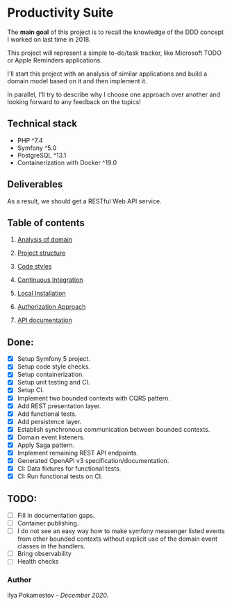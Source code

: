 # Productivity Suite

The **main goal** of this project is to recall the knowledge of the DDD concept I worked on last time in 2018.

This project will represent a simple to-do/task tracker, like Microsoft TODO or Apple Reminders applications.

I'll start this project with an analysis of similar applications and build a domain model based on it and then implement it.

In parallel, I'll try to describe why I choose one approach over another and looking forward to any feedback on the topics! 

## Technical stack

- PHP ^7.4
- Symfony ^5.0
- PostgreSQL ^13.1
- Containerization with Docker ^19.0

## Deliverables

As a result, we should get a RESTful Web API service.

## Table of contents

1) [Analysis of domain](./docs/001-analysis-of-tasks-applications.md)
2) [Project structure](./docs/002-project-structure.md)
3) [Code styles](./docs/003-code-style.md)
4) [Continuous Integration](./docs/004-ci.md)
5) [Local Installation](./docs/005-local-setup.md)
6) [Authorization Approach](./docs/006-authorization.md)

20) [API documentation](./docs/020-api-documentation.md)

## Done:
- [x] Setup Symfony 5 project.
- [x] Setup code style checks.
- [x] Setup containerization.
- [x] Setup unit testing and CI.
- [x] Setup CI.
- [x] Implement two bounded contexts with CQRS pattern.
- [x] Add REST presentation layer.
- [x] Add functional tests.
- [x] Add persistence layer.
- [x] Establish synchronous communication between bounded contexts.
- [x] Domain event listeners.
- [x] Apply Saga pattern.
- [x] Implement remaining REST API endpoints.
- [x] Generated OpenAPI v3 specification/documentation.
- [x] CI: Data fixtures for functional tests.
- [x] CI: Run functional tests on CI.

## TODO:
- [ ] Fill in documentation gaps.
- [ ] Container publishing.
- [ ] I do not see an easy way how to make symfony messenger listed events from other bounded
contexts without explicit use of the domain event classes in the handlers.
- [ ] Bring observability
- [ ] Health checks

### Author

Ilya Pokamestov - *December 2020*.
